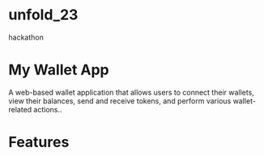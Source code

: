 # unfold_23
hackathon

# My Wallet App
A web-based wallet application that allows users to connect their wallets, view their balances, send and receive tokens, and perform various wallet-related actions..

  # Features